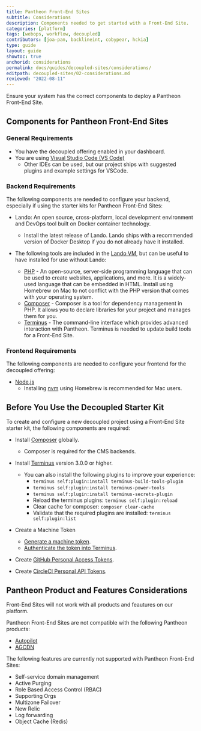 ```yaml
---
title: Pantheon Front-End Sites
subtitle: Considerations
description: Components needed to get started with a Front-End Site.
categories: [platform]
tags: [webops, workflow, decoupled]
contributors: [joa-pan, backlineint, cobypear, hckia]
type: guide
layout: guide
showtoc: true
anchorid: considerations
permalink: docs/guides/decoupled-sites/considerations/
editpath: decoupled-sites/02-considerations.md
reviewed: "2022-08-11"
---
```


Ensure your system has the correct components to deploy a Pantheon Front-End Site.

## Components for Pantheon Front-End Sites

### General Requirements

* You have the decoupled offering enabled in your dashboard.
* You are using [Visual Studio Code (VS Code)](https://code.visualstudio.com/)
  * Other IDEs can be used, but our project ships with suggested plugins and example settings for VSCode.

### Backend Requirements

The following components are needed to configure your backend, especially if using the starter kits for Pantheon Front-End Sites:

* Lando: An open source, cross-platform, local development environment and DevOps tool built on Docker container technology.
     * Install the latest release of Lando. Lando ships with a recommended version of Docker Desktop if you do not already have it installed.

* The following tools are included in the [Lando VM](https://docs.lando.dev/getting-started/installation.html), but can be useful to have installed for use without Lando:
     * [PHP](https://www.php.net/) - An open-source, server-side programming language that can be used to create websites, applications, and more. It is a widely-used language that can be embedded in HTML. Install using Homebrew on Mac to not conflict with the PHP version that comes with your operating system.
     * [Composer](https://getcomposer.org/) - Composer is a tool for dependency management in PHP. It allows you to declare libraries for your project and manages them for you.
     * [Terminus](/terminus) - The command-line interface which provides advanced interaction with Pantheon. Terminus is needed to update build tools for a Front-End Site.

### Frontend Requirements

The following components are needed to configure your frontend for the decoupled offering:

* [Node.js](https://nodejs.org/en/)
  * Installing [nvm](https://heynode.com/tutorial/install-nodejs-locally-nvm/) using Homebrew is recommended for Mac users.

## Before You Use the Decoupled Starter Kit

To create and configure a new decoupled project using a Front-End Site starter kit, the following components are required:

* Install [Composer](https://getcomposer.org/download/) globally.
  * Composer is required for the CMS backends.

* Install [Terminus](/terminus/install) version 3.0.0 or higher.
    * You can also install the following plugins to improve your experience:
       * `terminus self:plugin:install terminus-build-tools-plugin`
       * `terminus self:plugin:install terminus-power-tools`
       * `terminus self:plugin:install terminus-secrets-plugin`
       * Reload the terminus plugins: `terminus self:plugin:reload`
       * Clear cache for composer: `composer clear-cache`
       * Validate that the required plugins are installed: `terminus self:plugin:list`

* Create a Machine Token
    * [Generate a machine token](/machine-tokens#create-a-machine-token).
    * [Authenticate the token into Terminus](/machine-tokens#authenticate-into-terminus).

* Create [GitHub Personal Access Tokens](https://github.com/settings/tokens).

* Create [CircleCI Personal API Tokens](https://app.circleci.com/settings/user/tokens).


## Pantheon Product and Features Considerations

Front-End Sites will not work with all products and feautures on our platform.  

Pantheon Front-End Sites are not compatible with the following Pantheon products:

* [Autopilot](https://pantheon.io/autopilot)
* [AGCDN](https://pantheon.io/product/advanced-global-cdn)

The following features are currently not supported with Pantheon Front-End Sites:

* Self-service domain management
* Active Purging
* Role Based Access Control (RBAC)
* Supporting Orgs
* Multizone Failover
* New Relic 
* Log forwarding
* Object Cache (Redis)
